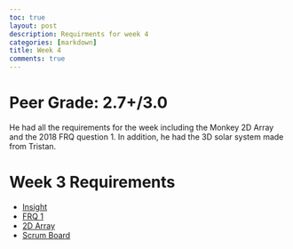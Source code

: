 ```yaml
---
toc: true
layout: post
description: Requirments for week 4
categories: [markdown]
title: Week 4
comments: true
---
```

# Peer Grade: 2.7+/3.0
He had all the requirements for the week including the Monkey 2D Array and the 2018 FRQ question 1. In addition, he had the 3D solar system made from Tristan.

# Week 3 Requirements 
- [Insight](https://github.com/Reem57/blog_new/pulse)
- [FRQ 1](https://reem57.github.io/blog_new/jupyter/2022/09/20/FRQ1.html)
- [2D Array](https://reem57.github.io/blog_new/jupyter/2022/09/15/monkeys.html)
- [Scrum Board](https://github.com/users/AkhilNandhakumar/projects/1/views/1)

